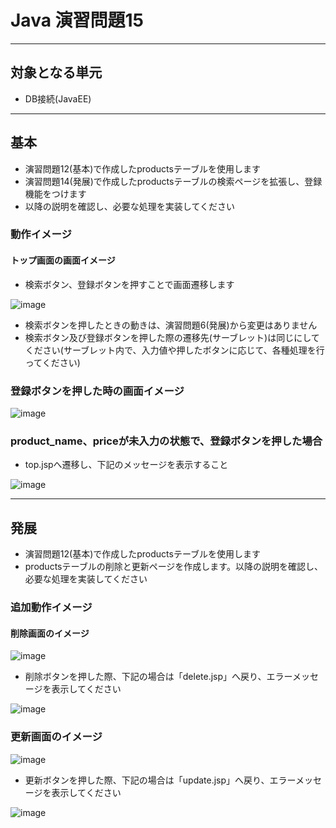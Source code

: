 # Java 演習問題15

---

## 対象となる単元

* DB接続(JavaEE)

---

## 基本

* 演習問題12(基本)で作成したproductsテーブルを使用します
* 演習問題14(発展)で作成したproductsテーブルの検索ページを拡張し、登録機能をつけます
* 以降の説明を確認し、必要な処理を実装してください

### 動作イメージ

#### トップ画面の画面イメージ  

* 検索ボタン、登録ボタンを押すことで画面遷移します

![image](https://user-images.githubusercontent.com/88996090/150296324-de5fb7f9-301d-4cd3-b0d4-37622e4851fa.png)

* 検索ボタンを押したときの動きは、演習問題6(発展)から変更はありません
* 検索ボタン及び登録ボタンを押した際の遷移先(サーブレット)は同じにしてください(サーブレット内で、入力値や押したボタンに応じて、各種処理を行ってください)

### 登録ボタンを押した時の画面イメージ

![image](https://user-images.githubusercontent.com/88996090/150296480-47611b83-f2a7-47fd-ab2e-1c835f11da2d.png)

### product_name、priceが未入力の状態で、登録ボタンを押した場合

* top.jspへ遷移し、下記のメッセージを表示すること  

![image](https://user-images.githubusercontent.com/88996090/150296590-4b3e1d1e-98c3-4435-b7c0-a3af0f0471eb.png)

---

## 発展

* 演習問題12(基本)で作成したproductsテーブルを使用します
* productsテーブルの削除と更新ページを作成します。以降の説明を確認し、必要な処理を実装してください

### 追加動作イメージ

#### 削除画面のイメージ  

![image](https://user-images.githubusercontent.com/88996090/150296857-6753cd65-2da3-4386-a36d-b4d0444ec1d1.png)

* 削除ボタンを押した際、下記の場合は「delete.jsp」へ戻り、エラーメッセージを表示してください

![image](https://user-images.githubusercontent.com/88996090/150296981-6ff4a8e7-1601-438f-a7e7-06841e85795d.png)

### 更新画面のイメージ

![image](https://user-images.githubusercontent.com/88996090/150297059-649dbf56-f14e-44d7-919c-56f89d544dce.png)

* 更新ボタンを押した際、下記の場合は「update.jsp」へ戻り、エラーメッセージを表示してください　　

![image](https://user-images.githubusercontent.com/88996090/150297324-9c2aee7d-97ec-4af3-9557-7385794fee7c.png)
